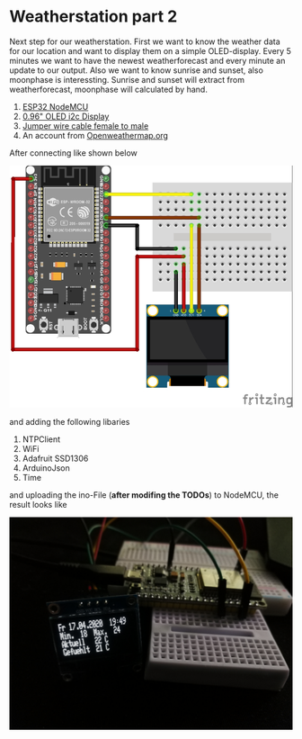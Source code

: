 # Weatherstation part 2
Next step for our weatherstation. First we want to know the weather data for our location and want to display them
on a simple OLED-display. Every 5 minutes we want to have the newest weatherforecast and every minute an update to our output.
Also we want to know sunrise and sunset, also moonphase is interessting. Sunrise and sunset will extract from weatherforecast,
moonphase will calculated by hand.

1. [ESP32 NodeMCU](https://www.az-delivery.de/products/esp32-developmentboard?_pos=24&_sid=69909e42c&_ss=r)
2. [0.96" OLED i2c Display ](https://www.az-delivery.de/products/0-96zolldisplay?_pos=14&_sid=03d542ee1&_ss=r)
3. [Jumper wire cable female to male](https://www.az-delivery.de/products/40-stk-jumper-wire-female-to-male-20-zentimeter?_pos=20&_sid=5cfea44cd&_ss=r)
4. An account from [Openweathermap.org](https://openweathermap.org/)

After connecting like shown below

![Schema](images/Weatherstation_Part1.jpg)

and adding the following libaries
1. NTPClient
2. WiFi
3. Adafruit SSD1306
4. ArduinoJson
5. Time

and uploading the ino-File (**after modifing the TODOs**) to NodeMCU, the result looks like

![LiveView](images/LiveView.jpg)
